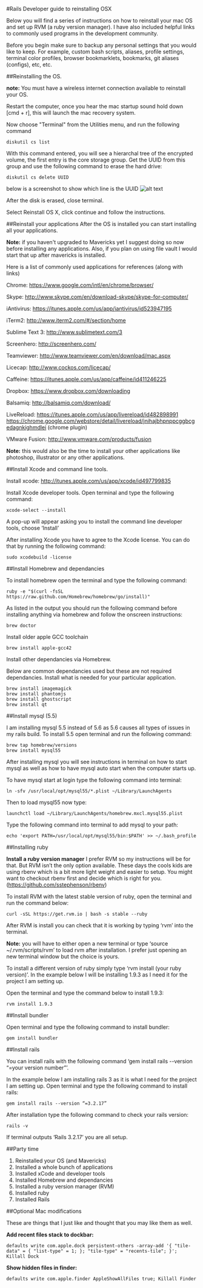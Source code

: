 #Rails Developer guide to reinstalling OSX

Below you will find a series of instructions on how to reinstall your mac OS and set up RVM (a ruby version manager).  I have also included helpful links to commonly used programs in the development community.

Before you begin make sure to backup any personal settings that you would like to keep.  For example, custom bash scripts, aliases, profile settings, terminal color profiles, browser bookmarklets, bookmarks, git aliases (configs), etc, etc.

##Reinstalling the OS.

**note:**  You must have a wireless internet connection available to reinstall your OS.

Restart the computer, once you hear the mac startup sound hold down [cmd + r], this will launch the mac recovery system.

Now choose "Terminal" from the Utilities menu, and run the following command

```
diskutil cs list
```

With this command entered, you will see a hierarchal tree of the encrypted volume, the first entry is the core storage group. Get the UUID from this group and use the following command to erase the hard drive:

```
diskutil cs delete UUID
```

below is a screenshot to show which line is the UUID
![alt text](https://discussions.apple.com/servlet/JiveServlet/showImage/2-22228178-262516/RemoveEncryptedVolume.png "UUID")

After the disk is erased, close terminal.

Select Reinstall OS X, click continue and follow the instructions.

##Reinstall your applications
After the OS is installed you can start installing all your applications.

**Note:** if you haven't upgraded to Mavericks yet I suggest doing so now before installing any applications. Also, if you plan on using file vault I would start that up after mavericks is installed. 

Here is a list of commonly used applications for references (along with links)

Chrome:
https://www.google.com/intl/en/chrome/browser/

Skype:
http://www.skype.com/en/download-skype/skype-for-computer/

iAntivirus:
https://itunes.apple.com/us/app/iantivirus/id523947195

iTerm2:
http://www.iterm2.com/#/section/home

Sublime Text 3:
http://www.sublimetext.com/3

Screenhero:
http://screenhero.com/

Teamviewer:
http://www.teamviewer.com/en/download/mac.aspx

Licecap:
http://www.cockos.com/licecap/

Caffeine:
https://itunes.apple.com/us/app/caffeine/id411246225

Dropbox:
https://www.dropbox.com/downloading

Balsamiq:
http://balsamiq.com/download/

LiveReload:
https://itunes.apple.com/us/app/livereload/id482898991
https://chrome.google.com/webstore/detail/livereload/jnihajbhpnppcggbcgedagnkighmdlei (chrome plugin)

VMware Fusion:
http://www.vmware.com/products/fusion

**Note:** this would also be the time to install your other applications like photoshop, illustrator or any other applications.

##Install Xcode and command line tools.

Install xcode: http://itunes.apple.com/us/app/xcode/id497799835

Install Xcode developer tools.  Open terminal and type the following command:

```
xcode-select --install
```

A pop-up will appear asking you to install the command line developer tools, choose ‘Install’

After installing Xcode you have to agree to the Xcode license.  You can do that by running the following command:

```
sudo xcodebuild -license
```

##Install Homebrew and dependancies

To install homebrew open the terminal and type the following command:

```
ruby -e "$(curl -fsSL https://raw.github.com/Homebrew/homebrew/go/install)"
```

As listed in the output you should run the following command before installing anything via homebrew and follow the onscreen instructions:

```
brew doctor
```

Install older apple GCC toolchain

```
brew install apple-gcc42
```

Install other dependancies via Homebrew.

Below are common dependancies used but these are not required dependancies. Install what is needed for your particular application. 

```
brew install imagemagick
brew install phantomjs
brew install ghostscript
brew install qt
```

##Install mysql (5.5)

I am installing mysql 5.5 instead of 5.6 as 5.6 causes all types of issues in my rails build. To install 5.5 open terminal and run the following command:

```
brew tap homebrew/versions
brew install mysql55
```

After installing mysql you will see instructions in terminal on how to start mysql as well as how to have mysql auto start when the computer starts up.

To have mysql start at login type the following command into terminal:
```
ln -sfv /usr/local/opt/mysql55/*.plist ~/Library/LaunchAgents
```

Then to load mysql55 now type:

```
launchctl load ~/Library/LaunchAgents/homebrew.mxcl.mysql55.plist
```

Type the following command into terminal to add mysql to your path:

```
echo 'export PATH=/usr/local/opt/mysql55/bin:$PATH' >> ~/.bash_profile
```

##Installing ruby

**Install a ruby version manager**
I prefer RVM so my instructions will be for that.  But RVM isn’t the only option available.  These days the cools kids are using rbenv which is a bit more light weight and easier to setup. You might want to checkout rbenv first and decide which is right for you. (https://github.com/sstephenson/rbenv)

To install RVM with the latest stable version of ruby, open the terminal and run the command below:

```
curl -sSL https://get.rvm.io | bash -s stable --ruby
```

After RVM is install you can check that it is working by typing ‘rvm’ into the terminal.

**Note:** you will have to either open a new terminal or type ‘source ~/.rvm/scripts/rvm’ to load rvm after installation.  I prefer just opening an new terminal window but the choice is yours. 

To install a different version of ruby simply type ‘rvm install (your ruby version)’.  In the example below I will be installing 1.9.3 as I need it for the project I am setting up.

Open the terminal and type the command below to install 1.9.3:

```
rvm install 1.9.3
```

##Install bundler

Open terminal and type the following command to install bundler:

```
gem install bundler
```

##Install rails

You can install rails with the following command ‘gem install rails --version “=your version number”’.

In the example below I am installing rails 3 as it is what I need for the project I am setting up. Open terminal and type the following command to install rails:

```
gem install rails --version “=3.2.17”
```

After installation type the following command to check your rails version:

```
rails -v
```

If terminal outputs ‘Rails 3.2.17’ you are all setup.

##Party time
1. Reinstalled your OS (and Mavericks)
2. Installed a whole bunch of applications
3. Installed xCode and developer tools
4. Installed Homebrew and dependancies
5. Installed a ruby version manager (RVM)
6. Installed ruby 
7. Installed Rails

##Optional Mac modifications

These are things that I just like and thought that you may like them as well.

**Add recent files stack to dockbar:**
```
defaults write com.apple.dock persistent-others -array-add '{ "tile-data" = { "list-type" = 1; }; "tile-type" = "recents-tile"; }'; Killall Dock
```

**Show hidden files in finder:**
```
defaults write com.apple.finder AppleShowAllFiles true; Killall Finder
```
